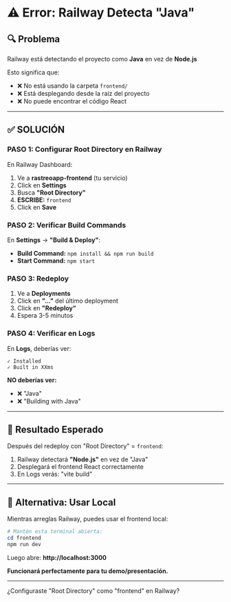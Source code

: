 # ⚠️ Error: Railway Detecta "Java"

## 🔍 Problema

Railway está detectando el proyecto como **Java** en vez de **Node.js**

Esto significa que:
- ❌ No está usando la carpeta `frontend/`
- ❌ Está desplegando desde la raíz del proyecto
- ❌ No puede encontrar el código React

---

## ✅ SOLUCIÓN

### PASO 1: Configurar Root Directory en Railway

En Railway Dashboard:

1. Ve a **rastreoapp-frontend** (tu servicio)
2. Click en **Settings**
3. Busca **"Root Directory"**
4. **ESCRIBE:** `frontend`
5. Click en **Save**

### PASO 2: Verificar Build Commands

En **Settings** → **"Build & Deploy"**:

- **Build Command:** `npm install && npm run build`
- **Start Command:** `npm start`

### PASO 3: Redeploy

1. Ve a **Deployments**
2. Click en **"..."** del último deployment
3. Click en **"Redeploy"**
4. Espera 3-5 minutos

### PASO 4: Verificar en Logs

En **Logs**, deberías ver:

```
✓ Installed
✓ Built in XXms
```

**NO deberías ver:**
- ❌ "Java"
- ❌ "Building with Java"

---

## 🎯 Resultado Esperado

Después del redeploy con "Root Directory" = `frontend`:

1. Railway detectará **"Node.js"** en vez de "Java"
2. Desplegará el frontend React correctamente
3. En Logs verás: "vite build"

---

## 🚀 Alternativa: Usar Local

Mientras arreglas Railway, puedes usar el frontend local:

```powershell
# Mantén esta terminal abierta:
cd frontend
npm run dev
```

Luego abre: **http://localhost:3000**

**Funcionará perfectamente para tu demo/presentación.**

---

¿Configuraste "Root Directory" como "frontend" en Railway?

